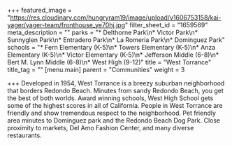 +++
featured_image = "https://res.cloudinary.com/hungryram19/image/upload/v1606753158/kai-yager/yager-team/fronthouse_ye70hj.jpg"
filter_sheet_id = "1659569"
meta_description = ""
parks = "* Delthorne Park\n* Victor Park\n* Sunnyglen Park\n* Entradero Park\n* La Romeria Park\n* Dominguez Park"
schools = "* Fern Elementary (K-5)\n* Towers Elementary (K-5)\n* Anza Elementary (K-5)\n* Victor Elementary (K-5)\n* Jefferson Middle (6-8)\n* Bert M. Lynn Middle (6-8)\n* West High (9-12)"
title = "West Torrance"
title_tag = ""
[menu.main]
parent = "Communities"
weight = 3

+++
Developed in 1954, West Torrance is a breezy suburban neighborhood that borders Redondo Beach. Minutes from sandy Redondo Beach, you get the best of both worlds. Award winning schools, West High School gets some of the highest scores in all of California. People in West Torrance are friendly and show tremendous respect to the neighborhood. Pet friendly area minutes to Dominguez park and the Redondo Beach Dog Park. Close proximity to markets, Del Amo Fashion Center, and many diverse restaurants. 